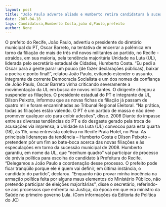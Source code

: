 ```yaml
---
layout: post
title: "João Paulo adverte aliado e Humberto retira candidatura à sucessão do prefeito em 2008"
date: 2007-04-18
tags: Candidatura,Humberto Costa,joão d,Paulo,prefeito
author: None
---
```

O&nbsp;prefeito do Recife, João Paulo, advertiu&nbsp;o presidente do diretório municipal do PT, Oscar Barreto, na tentativa de encerrar a polêmica em torno da filiação de mais de três mil novos&nbsp;militantes ao partido, no Recife - atraídos, em sua maioria, pela tendência majoritária Unidade na Luta (UL), liderada pelo secretário estadual de Cidades, Humberto Costa. 
“Eu pedi a Oscar para a gente parar um pouco (de fazer declarações públicas), baixar a poeira e ponto final!”, relatou João Paulo, evitando estender o assunto.&nbsp; 
Integrante da corrente Democracia Socialista e um dos nomes da confiança de João Paulo, Oscar Barreto vinha criticando severamente a movimentação da UL em busca de novos militantes. O dirigente chegou a suspender as filiações. 
O presidente estadual do PT e integrante da UL, Dilson Peixoto, informou que as novas fichas de filiação já passam de quatro mil e foram encaminhadas ao Tribunal Regional Eleitoral. 
“Na prática, todas as filiações estão valendo. O PT é um partido de massa e não deve promover qualquer ato para coibir adesões\", disse.
2008
Diante do impasse entre as diversas tendências do PT e do desgaste gerado pela troca de acusações via imprensa, a Unidade na Luta (UL) convocou para esta quarta (18), às 11h, uma entrevista coletiva no Recife Praia Hotel, no Pina. 
As principais lideranças da tendência – Humberto Costa e Dilson Peixoto – pretendem pôr um fim ao bate-boca acerca das novas filiações e às especulações em torno da sucessão municipal de 2008. 
Humberto garantiu, em nome da UL, que “nenhum quadro” vai participar de processo de prévia política para escolha do candidato à Prefeitura do Recife. 
“Delegamos a João Paulo a coordenação desse processo. O prefeito pode ficar tranqüilo porque ele é quem vai definir, em última instância, o candidato do partido”, declarou.
“Enquanto não provar minha inocência na armação política feita por alguns maus elementos do Ministério Público, não pretendo participar de eleições majoritárias\", disse o secretário, referindo-se aos processos que enfrenta na Justiça, da época em que era ministro da Saúde no primeiro governo Lula. 
(Com informações da Editoria de Política do JC) 